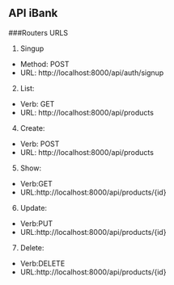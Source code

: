 ## API iBank

###Routers URLS


1) Singup
 - Method: POST
 - URL: http://localhost:8000/api/auth/signup

2. List: 
 - Verb: GET 
 - URL: http://localhost:8000/api/products

4) Create:
 - Verb: POST
 - URL: http://localhost:8000/api/products

5) Show: 
 - Verb:GET
 - URL:http://localhost:8000/api/products/{id}

6) Update: 
 - Verb:PUT
 - URL:http://localhost:8000/api/products/{id}

7) Delete:
 - Verb:DELETE 
 - URL:http://localhost:8000/api/products/{id}
